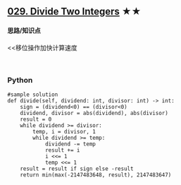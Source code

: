 ## [029. Divide Two Integers][1] ★★
[1]: https://leetcode.com/problems/divide-two-integers/

    
#### 思路/知识点
<<移位操作加快计算速度


  <br />  
  
### Python
    #sample solution
    def divide(self, dividend: int, divisor: int) -> int:
        sign = (dividend<0) == (divisor<0)
        dividend, divisor = abs(dividend), abs(divisor)
        result = 0
        while dividend >= divisor:
            temp, i = divisor, 1
            while dividend >= temp:
                dividend -= temp
                result += i
                i <<= 1
                temp <<= 1
        result = result if sign else -result
        return min(max(-2147483648, result), 2147483647)
        
